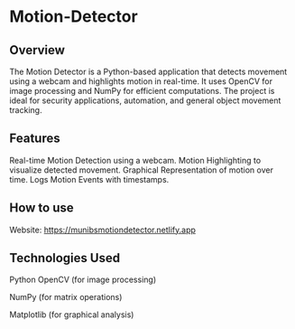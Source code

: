 # Motion-Detector

## Overview

The Motion Detector is a Python-based application that detects movement using a webcam and highlights motion in real-time. It uses OpenCV for image processing and NumPy for efficient computations. The project is ideal for security applications, automation, and general object movement tracking.

## Features

Real-time Motion Detection using a webcam.
Motion Highlighting to visualize detected movement.
Graphical Representation of motion over time.
Logs Motion Events with timestamps.

## How to use

Website: https://munibsmotiondetector.netlify.app

## Technologies Used

Python 
OpenCV (for image processing)

NumPy (for matrix operations)

Matplotlib (for graphical analysis)
